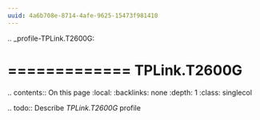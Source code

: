 ```yaml
---
uuid: 4a6b708e-8714-4afe-9625-15473f981410
---
```

.. _profile-TPLink.T2600G:

=============
TPLink.T2600G
=============

.. contents:: On this page
    :local:
    :backlinks: none
    :depth: 1
    :class: singlecol

.. todo::
    Describe *TPLink.T2600G* profile
